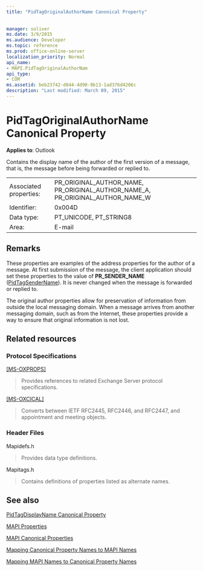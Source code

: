 ```yaml
---
title: "PidTagOriginalAuthorName Canonical Property"
 
 
manager: soliver
ms.date: 3/9/2015
ms.audience: Developer
ms.topic: reference
ms.prod: office-online-server
localization_priority: Normal
api_name:
- MAPI.PidTagOriginalAuthorNam
api_type:
- COM
ms.assetid: beb23742-d844-4d90-9b13-1ad376d4206c
description: "Last modified: March 09, 2015"
---
```


# PidTagOriginalAuthorName Canonical Property

  
  
**Applies to**: Outlook 
  
Contains the display name of the author of the first version of a message, that is, the message before being forwarded or replied to.
  
|||
|:-----|:-----|
|Associated properties:  <br/> |PR_ORIGINAL_AUTHOR_NAME, PR_ORIGINAL_AUTHOR_NAME_A, PR_ORIGINAL_AUTHOR_NAME_W  <br/> |
|Identifier:  <br/> |0x004D  <br/> |
|Data type:  <br/> |PT_UNICODE, PT_STRING8  <br/> |
|Area:  <br/> |E-mail  <br/> |
   
## Remarks

These properties are examples of the address properties for the author of a message. At first submission of the message, the client application should set these properties to the value of **PR_SENDER_NAME** ([PidTagSenderName](pidtagsendername-canonical-property.md)). It is never changed when the message is forwarded or replied to.
  
The original author properties allow for preservation of information from outside the local messaging domain. When a message arrives from another messaging domain, such as from the Internet, these properties provide a way to ensure that original information is not lost.
  
## Related resources

### Protocol Specifications

[[MS-OXPROPS]](http://msdn.microsoft.com/library/f6ab1613-aefe-447d-a49c-18217230b148%28Office.15%29.aspx)
  
> Provides references to related Exchange Server protocol specifications.
    
[[MS-OXCICAL]](http://msdn.microsoft.com/library/a685a040-5b69-4c84-b084-795113fb4012%28Office.15%29.aspx)
  
> Converts between IETF RFC2445, RFC2446, and RFC2447, and appointment and meeting objects.
    
### Header Files

Mapidefs.h
  
> Provides data type definitions.
    
Mapitags.h
  
> Contains definitions of properties listed as alternate names.
    
## See also



[PidTagDisplayName Canonical Property](pidtagdisplayname-canonical-property.md)


[MAPI Properties](mapi-properties.md)
  
[MAPI Canonical Properties](mapi-canonical-properties.md)
  
[Mapping Canonical Property Names to MAPI Names](mapping-canonical-property-names-to-mapi-names.md)
  
[Mapping MAPI Names to Canonical Property Names](mapping-mapi-names-to-canonical-property-names.md)

